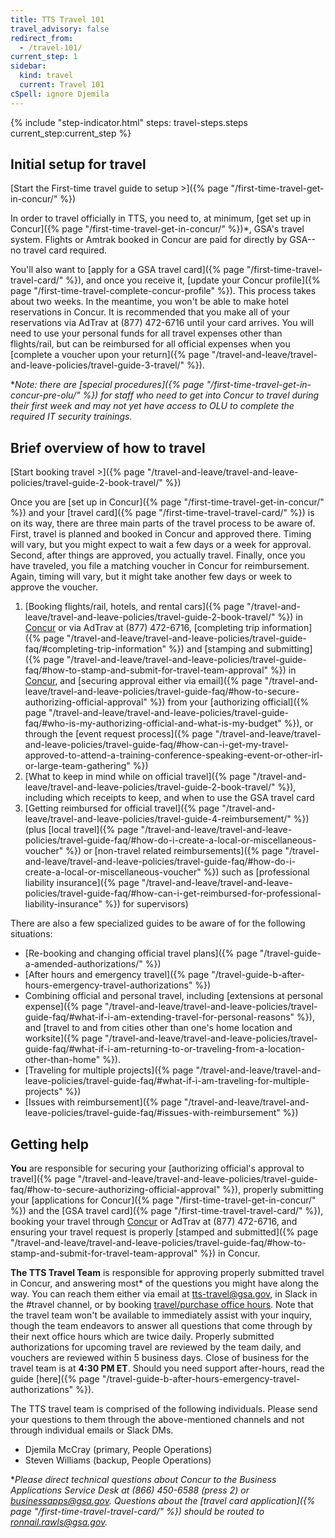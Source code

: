 ```yaml
---
title: TTS Travel 101
travel_advisory: false
redirect_from:
  - /travel-101/
current_step: 1
sidebar:
  kind: travel
  current: Travel 101
cSpell: ignore Djemila
---
```


{% include "step-indicator.html" steps: travel-steps.steps current_step:current_step  %}

## Initial setup for travel

<!-- prettier-ignore -->
[Start the First-time travel guide to setup >]({% page "/first-time-travel-get-in-concur/" %})

In order to travel officially in TTS, you need to, at minimum, [get set up in
Concur]({% page "/first-time-travel-get-in-concur/" %})\*, GSA's travel system.
Flights or Amtrak booked in Concur are paid for directly by GSA-- no travel card
required.

You'll also want to [apply for a GSA travel
card]({% page "/first-time-travel-travel-card/" %}), and once you receive it,
[update your Concur
profile]({% page "/first-time-travel-complete-concur-profile" %}). This process
takes about two weeks. In the meantime, you won't be able to make hotel
reservations in Concur. It is recommended that you make all of your reservations
via AdTrav at (877) 472-6716 until your card arrives. You will need to use your
personal funds for all travel expenses other than flights/rail, but can be
reimbursed for all official expenses when you [complete a voucher upon your
return]({% page "/travel-and-leave/travel-and-leave-policies/travel-guide-3-travel/" %}).

\*_Note: there are [special
procedures]({% page "/first-time-travel-get-in-concur-pre-olu/" %}) for staff
who need to get into Concur to travel during their first week and may not yet
have access to OLU to complete the required IT security trainings._

## Brief overview of how to travel

<!-- prettier-ignore -->
[Start booking travel >]({% page "/travel-and-leave/travel-and-leave-policies/travel-guide-2-book-travel/" %})

Once you are [set up in Concur]({% page "/first-time-travel-get-in-concur/" %})
and your [travel card]({% page "/first-time-travel-travel-card/" %}) is on its
way, there are three main parts of the travel process to be aware of. First, travel
is planned and booked in Concur and approved there. Timing will vary, but you
might expect to wait a few days or a week for approval. Second, after things are
approved, you actually travel. Finally, once you have traveled, you
file a matching voucher in Concur for reimbursement. Again, timing will vary,
but it might take another few days or week to approve the voucher.

1. [Booking flights/rail, hotels, and rental
   cars]({% page "/travel-and-leave/travel-and-leave-policies/travel-guide-2-book-travel/" %})
   in [Concur](https://travel.gsa.gov) or via AdTrav at (877) 472-6716,
   [completing trip
   information]({% page "/travel-and-leave/travel-and-leave-policies/travel-guide-faq/#completing-trip-information" %})
   and [stamping and
   submitting]({% page "/travel-and-leave/travel-and-leave-policies/travel-guide-faq/#how-to-stamp-and-submit-for-travel-team-approval" %})
   in [Concur](https://travel.gsa.gov), and [securing approval either via
   email]({% page "/travel-and-leave/travel-and-leave-policies/travel-guide-faq/#how-to-secure-authorizing-official-approval" %})
   from your [authorizing
   official]({% page "/travel-and-leave/travel-and-leave-policies/travel-guide-faq/#who-is-my-authorizing-official-and-what-is-my-budget" %}),
   or through the [event request
   process]({% page "/travel-and-leave/travel-and-leave-policies/travel-guide-faq/#how-can-i-get-my-travel-approved-to-attend-a-training-conference-speaking-event-or-other-irl-or-large-team-gathering" %})
2. [What to keep in mind while on official
   travel]({% page "/travel-and-leave/travel-and-leave-policies/travel-guide-2-book-travel/" %}),
   including which receipts to keep, and when to use the GSA travel card
3. [Getting reimbursed for official
   travel]({% page "/travel-and-leave/travel-and-leave-policies/travel-guide-4-reimbursement/" %})
   (plus [local
   travel]({% page "/travel-and-leave/travel-and-leave-policies/travel-guide-faq/#how-do-i-create-a-local-or-miscellaneous-voucher" %})
   or [non-travel related
   reimbursements]({% page "/travel-and-leave/travel-and-leave-policies/travel-guide-faq/#how-do-i-create-a-local-or-miscellaneous-voucher" %})
   such as [professional liability
   insurance]({% page "/travel-and-leave/travel-and-leave-policies/travel-guide-faq/#how-can-i-get-reimbursed-for-professional-liability-insurance" %})
   for supervisors)

There are also a few specialized guides to be aware of for the following
situations:

- [Re-booking and changing official travel
  plans]({% page "/travel-guide-a-amended-authorizations/" %})
- [After hours and emergency
  travel]({% page "/travel-guide-b-after-hours-emergency-travel-authorizations" %})
- Combining official and personal travel, including [extensions at personal
  expense]({% page "/travel-and-leave/travel-and-leave-policies/travel-guide-faq/#what-if-i-am-extending-travel-for-personal-reasons" %}),
  and [travel to and from cities other than one's home location and
  worksite]({% page "/travel-and-leave/travel-and-leave-policies/travel-guide-faq/#what-if-i-am-returning-to-or-traveling-from-a-location-other-than-home" %}).
- [Traveling for multiple
  projects]({% page "/travel-and-leave/travel-and-leave-policies/travel-guide-faq/#what-if-i-am-traveling-for-multiple-projects" %})
- [Issues with
  reimbursement]({% page "/travel-and-leave/travel-and-leave-policies/travel-guide-faq/#issues-with-reimbursement" %})

## Getting help

**You** are responsible for securing your [authorizing official's approval to
travel]({% page "/travel-and-leave/travel-and-leave-policies/travel-guide-faq/#how-to-secure-authorizing-official-approval" %}),
properly submitting your [applications for
Concur]({% page "/first-time-travel-get-in-concur/" %}) and the [GSA travel
card]({% page "/first-time-travel-travel-card/" %}), booking your travel through
[Concur](https://travel.gsa.gov) or AdTrav at (877) 472-6716, and ensuring your
travel request is properly [stamped and
submitted]({% page "/travel-and-leave/travel-and-leave-policies/travel-guide-faq/#how-to-stamp-and-submit-for-travel-team-approval" %})
in Concur.

**The TTS Travel Team** is responsible for approving properly submitted travel
in Concur, and answering most\* of the questions you might have along the way.
You can reach them either via email at tts-travel@gsa.gov, in Slack in the
#travel channel, or by booking
[travel/purchase office hours](https://sites.google.com/a/gsa.gov/tts-office-hours/).
Note that the travel team won't be available to immediately assist with your
inquiry, though the team endeavors to answer all questions that come through by
their next office hours which are twice daily. Properly submitted authorizations
for upcoming travel are reviewed by the team daily, and vouchers are reviewed
within 5 business days. Close of business for the travel team is at **4:30 PM
ET**. Should you need support after-hours, read the guide
[here]({% page "/travel-guide-b-after-hours-emergency-travel-authorizations" %}).

The TTS travel team is comprised of the following individuals. Please send your
questions to them through the above-mentioned channels and not through
individual emails or Slack DMs.

- Djemila McCray (primary, People Operations)
- Steven Williams (backup, People Operations)

\*_Please direct technical questions about Concur to the Business Applications
Service Desk at (866) 450-6588 (press 2) or businessapps@gsa.gov. Questions
about the [travel card
application]({% page "/first-time-travel-travel-card/" %}) should be routed to
ronnail.rawls@gsa.gov._
